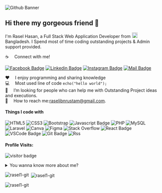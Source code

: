 ![Github Banner](https://i.postimg.cc/26yqZd7V/Blue-and-Violet-Simple-Fashion-Linked-In-Banner-1.png)

## Hi there my gorgeous friend 👋

I'm Rasel Hasan, a Full Stack Web Application Developer from <img src="https://i.postimg.cc/PJ5fvdbh/1024px-Flag-of-Bangladesh-svg.png" width="18"/> Bangladesh. I Spend most of time coding outstanding projects & Admin support provided.

:coffee: &emsp;Connect with me!

[![Facebook Badge](https://img.shields.io/badge/Facebook-1877F2?style=for-the-badge&logo=facebook&logoColor=white)](https://www.facebook.com/raselibnrustam75/) [![Linkedin Badge](https://img.shields.io/badge/LinkedIn-0077B5?style=for-the-badge&logo=linkedin&logoColor=white)](https://www.linkedin.com/in/raselibnrustam75/) [![Instagram Badge](https://img.shields.io/badge/Instagram-E4405F?style=for-the-badge&logo=instagram&logoColor=white)](https://www.instagram.com/raselibnrustam75/) [![Mail Badge](https://img.shields.io/badge/Gmail-D14836?style=for-the-badge&logo=gmail&logoColor=white)](mailto:raselibnrustam@gmail.com
)

:hearts: &emsp;I enjoy programming and sharing knowledge <br/>
:computer: &emsp;Most used line of code `echo("hello world");` <br/>
🤔 &emsp;I’m looking for people who can help me with Outstanding Project ideas and executions.<br/>
:e-mail: &emsp;How to reach me:raselibnrustam@gmail.com.<br/>


#### Things I code with

![HTML5](https://img.shields.io/badge/html5-%23E34F26.svg?style=for-the-badge&logo=html5&logoColor=white) ![CSS3](https://img.shields.io/badge/css3-%231572B6.svg?style=for-the-badge&logo=css3&logoColor=white) ![Bootstrap](https://img.shields.io/badge/bootstrap-%23563D7C.svg?style=for-the-badge&logo=bootstrap&logoColor=white) ![Javascript Badge](https://img.shields.io/badge/-Javascript-F0DB4F?style=for-the-badge&labelColor=black&logo=javascript&logoColor=F0DB4F) ![PHP](https://img.shields.io/badge/php-%23777BB4.svg?style=for-the-badge&logo=php&logoColor=white) ![MySQL](https://img.shields.io/badge/mysql-%2300f.svg?style=for-the-badge&logo=mysql&logoColor=white)  ![Laravel](https://img.shields.io/badge/laravel-%23FF2D20.svg?style=for-the-badge&logo=laravel&logoColor=white) ![Canva](https://img.shields.io/badge/Canva-%2300C4CC.svg?style=for-the-badge&logo=Canva&logoColor=white) ![Figma](https://img.shields.io/badge/figma-%23F24E1E.svg?style=for-the-badge&logo=figma&logoColor=white) ![Stack Overflow](https://img.shields.io/badge/-Stackoverflow-FE7A16?style=for-the-badge&logo=stack-overflow&logoColor=white) ![React Badge](https://img.shields.io/badge/-React-61DBFB?style=for-the-badge&labelColor=black&logo=react&logoColor=61DBFB) ![VSCode Badge](https://img.shields.io/badge/Visual_Studio-5C2D91?style=for-the-badge&logo=visual%20studio&logoColor=white) ![Git Badge](https://img.shields.io/badge/Git-F05032?style=for-the-badge&logo=git&logoColor=white) ![Rss](https://img.shields.io/badge/rss-F88900?style=for-the-badge&logo=rss&logoColor=white)






#### Profile Visits:
![visitor badge](https://visitor-badge.glitch.me/badge?page_id=rasel1-git.visitor-badge&left_color=red&right_color=green) 

<details>
<summary>
  You wanna know more about me?
</summary>

<br >

I love sharing knowledge and putting tutorials, courses and posts together for helping other developers.


#### Github Stats

![Rasel Hasan's github stats](https://github-readme-stats.vercel.app/api?username=rasel1-git&count_private=true&theme=tokyonight&hide=contribs,prs)

</details>


<p><img align="left" src="https://github-readme-stats.vercel.app/api/top-langs?username=rasel1-git&show_icons=true&locale=en&layout=compact" alt="rasel1-git" /></p>

<p>&nbsp;<img align="center" src="https://github-readme-stats.vercel.app/api?username=rasel1-git&show_icons=true&locale=en" alt="rasel1-git" /></p>

<p><img align="center" src="https://github-readme-streak-stats.herokuapp.com/?user=rasel1-gitn&" alt="rasel1-git" /></p>
